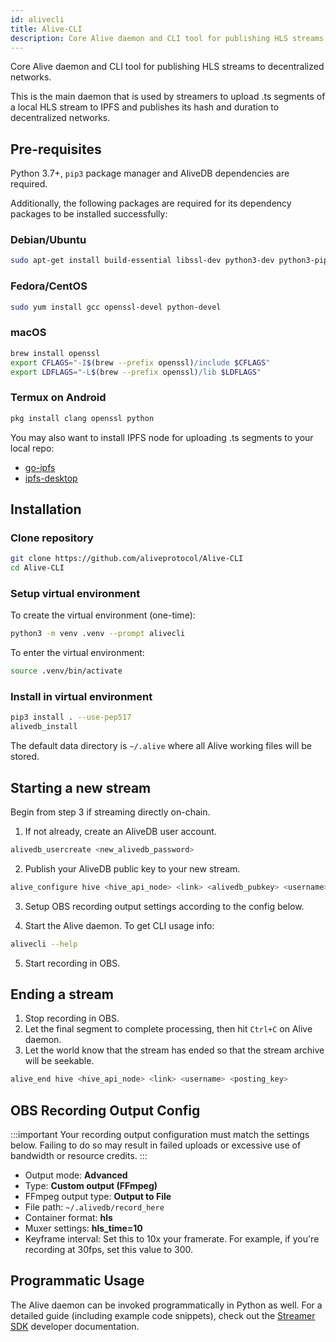```yaml
---
id: alivecli
title: Alive-CLI
description: Core Alive daemon and CLI tool for publishing HLS streams to decentralized networks.
---
```


Core Alive daemon and CLI tool for publishing HLS streams to decentralized networks.

This is the main daemon that is used by streamers to upload .ts segments of a local HLS stream to IPFS and publishes its hash and duration to decentralized networks.

## Pre-requisites

Python 3.7+, `pip3` package manager and AliveDB dependencies are required.

Additionally, the following packages are required for its dependency packages to be installed successfully:

### Debian/Ubuntu
```bash
sudo apt-get install build-essential libssl-dev python3-dev python3-pip python3-setuptools
```

### Fedora/CentOS
```bash
sudo yum install gcc openssl-devel python-devel
```

### macOS
```bash
brew install openssl
export CFLAGS="-I$(brew --prefix openssl)/include $CFLAGS"
export LDFLAGS="-L$(brew --prefix openssl)/lib $LDFLAGS"
```

### Termux on Android
```bash
pkg install clang openssl python
```

You may also want to install IPFS node for uploading .ts segments to your local repo:
* [go-ipfs](https://dist.ipfs.io/#go-ipfs)
* [ipfs-desktop](https://github.com/ipfs-shipyard/ipfs-desktop/releases)

## Installation

### Clone repository
```bash
git clone https://github.com/aliveprotocol/Alive-CLI
cd Alive-CLI
```

### Setup virtual environment

To create the virtual environment (one-time):
```bash
python3 -m venv .venv --prompt alivecli
```

To enter the virtual environment:
```bash
source .venv/bin/activate
```

### Install in virtual environment
```bash
pip3 install . --use-pep517
alivedb_install
```

The default data directory is `~/.alive` where all Alive working files will be stored.

## Starting a new stream

Begin from step 3 if streaming directly on-chain.

1. If not already, create an AliveDB user account.
```bash
alivedb_usercreate <new_alivedb_password>
```

2. Publish your AliveDB public key to your new stream.
```bash
alive_configure hive <hive_api_node> <link> <alivedb_pubkey> <username> <posting_key>
```

3. Setup OBS recording output settings according to the config below.

4. Start the Alive daemon. To get CLI usage info:
```bash
alivecli --help
```

5. Start recording in OBS.

## Ending a stream

1. Stop recording in OBS.
2. Let the final segment to complete processing, then hit `Ctrl+C` on Alive daemon.
3. Let the world know that the stream has ended so that the stream archive will be seekable.

```bash
alive_end hive <hive_api_node> <link> <username> <posting_key>
```

## OBS Recording Output Config

:::important
Your recording output configuration must match the settings below. Failing to do so may result in failed uploads or excessive use of bandwidth or resource credits.
:::

- Output mode: **Advanced**
- Type: **Custom output (FFmpeg)**
- FFmpeg output type: **Output to File**
- File path: `~/.alivedb/record_here`
- Container format: **hls**
- Muxer settings: **hls_time=10**
- Keyframe interval: Set this to 10x your framerate. For example, if you're recording at 30fps, set this value to 300.

## Programmatic Usage

The Alive daemon can be invoked programmatically in Python as well. For a detailed guide (including example code snippets), check out the [Streamer SDK](/docs/develop/streamer-sdk) developer documentation.